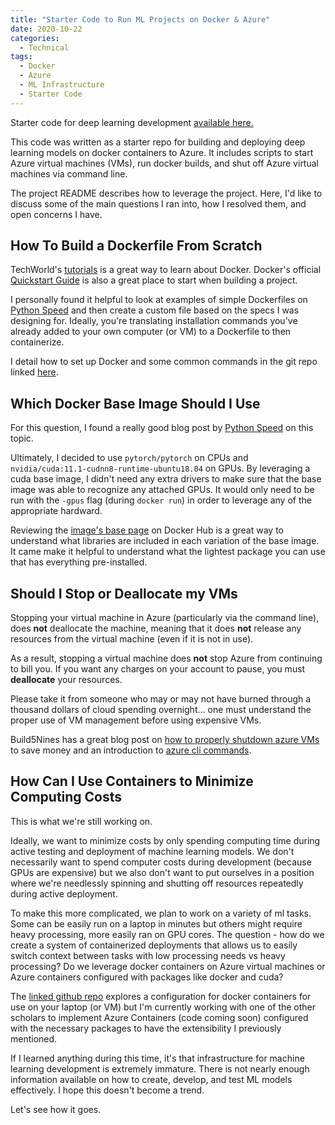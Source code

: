```yaml
---
title: "Starter Code to Run ML Projects on Docker & Azure"
date: 2020-10-22
categories:
  - Technical
tags:
  - Docker
  - Azure
  - ML Infrastructure
  - Starter Code
---
```


Starter code for deep learning development [available here.](https://github.com/JenniferShola/deep-learning-starter)

This code was written as a starter repo for building and deploying deep learning models on docker containers to Azure. It includes scripts to start Azure virtual machines (VMs), run docker builds, and shut off Azure virtual machines via command line.

The project README describes how to leverage the project. Here, I'd like to discuss some of the main questions I ran into, how I resolved them, and open concerns I have.

## How To Build a Dockerfile From Scratch

TechWorld's [tutorials](https://www.youtube.com/watch?v=jPdIRX6q4jA&feature=youtu.be&ab_channel=TechWorldwithNana) is a great way to learn about Docker. Docker's official [Quickstart Guide](https://docs.docker.com/get-started/) is also a great place to start when building a project.

I personally found it helpful to look at examples of simple Dockerfiles on [Python Speed](https://pythonspeed.com/articles/activate-virtualenv-dockerfile/) and then create a custom file based on the specs I was designing for. Ideally, you're translating installation commands you've already added to your own computer (or VM) to a Dockerfile to then containerize.

I detail how to set up Docker and some common commands in the git repo linked [here](https://github.com/JenniferShola/deep-learning-starter).

## Which Docker Base Image Should I Use

For this question, I found a really good blog post by [Python Speed](https://pythonspeed.com/articles/base-image-python-docker-images/) on this topic.

Ultimately, I decided to use `pytorch/pytorch` on CPUs and `nvidia/cuda:11.1-cudnn8-runtime-ubuntu18.04` on GPUs. By leveraging a cuda base image, I didn't need any extra drivers to make sure that the base image was able to recognize any attached GPUs. It would only need to be run with the `-gpus` flag (during `docker run`) in order to leverage any of the appropriate hardward.

Reviewing the [image's base page](https://hub.docker.com/r/nvidia/cuda) on Docker Hub is a great way to understand what libraries are included in each variation of the base image. It came make it helpful to understand what the lightest package you can use that has everything pre-installed.

## Should I Stop or Deallocate my VMs

Stopping your virtual machine in Azure (particularly via the command line), does **not** deallocate the machine, meaning that it does **not** release any resources from the virtual machine (even if it is not in use).

As a result, stopping a virtual machine does **not** stop Azure from continuing to bill you. If you want any charges on your account to pause, you must **deallocate** your resources.

Please take it from someone who may or may not have burned through a thousand dollars of cloud spending overnight... one must understand the proper use of VM management before using expensive VMs.

Build5Nines has a great blog post on [how to properly shutdown azure VMs](https://build5nines.com/properly-shutdown-azure-vm-to-save-money/) to save money and an introduction to [azure cli commands](https://build5nines.com/azure-cli-2-0-quickly-start-stop-all-vms/).

## How Can I Use Containers to Minimize Computing Costs

This is what we're still working on.

Ideally, we want to minimize costs by only spending computing time during active testing and deployment of machine learning models. We don't necessarily want to spend computer costs during development (because GPUs are expensive) but we also don't want to put ourselves in a position where we're needlessly spinning and shutting off resources repeatedly during active deployment.

To make this more complicated, we plan to work on a variety of ml tasks. Some can be easily run on a laptop in minutes but others might require heavy processing, more easily ran on GPU cores. The question - how do we create a system of containerized deployments that allows us to easily switch context between tasks with low processing needs vs heavy processing? Do we leverage docker containers on Azure virtual machines or Azure containers configured with packages like docker and cuda?

The [linked github repo](https://github.com/JenniferShola/deep-learning-starter) explores a configuration for docker containers for use on your laptop (or VM) but I'm currently working with one of the other scholars to implement Azure Containers (code coming soon) configured with the necessary packages to have the extensibility I previously mentioned.

If I learned anything during this time, it's that infrastructure for machine learning development is extremely immature. There is not nearly enough information available on how to create, develop, and test ML models effectively. I hope this doesn't become a trend.

Let's see how it goes.
